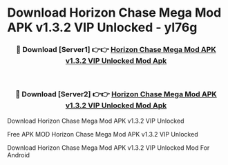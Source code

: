 # Download Horizon Chase Mega Mod APK v1.3.2 VIP Unlocked - yl76g



<div align="center">
<h3>🔴 Download [Server1] 👉👉 <a href="https://momento.my/?title=Horizon_Chase_Mega_Mod_APK_v1.3.2_VIP_Unlocked">Horizon Chase Mega Mod APK v1.3.2 VIP Unlocked Mod Apk</a></h3><br>

<h3>🔴 Download [Server2] 👉👉 <a href="https://momento.my/?title=Horizon_Chase_Mega_Mod_APK_v1.3.2_VIP_Unlocked">Horizon Chase Mega Mod APK v1.3.2 VIP Unlocked Mod Apk</a></h3>
</div>



Download Horizon Chase Mega Mod APK v1.3.2 VIP Unlocked 

Free APK MOD Horizon Chase Mega Mod APK v1.3.2 VIP Unlocked 

Download Horizon Chase Mega Mod APK v1.3.2 VIP Unlocked Mod For Android
